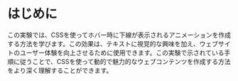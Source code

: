 # はじめに

この実験では、CSSを使ってホバー時に下線が表示されるアニメーションを作成する方法を学びます。この効果は、テキストに視覚的な興味を加え、ウェブサイトのユーザー体験を向上させるために使用できます。この実験で示されている手順に従うことで、CSSを使って動的で魅力的なウェブコンテンツを作成する方法をより深く理解することができます。
